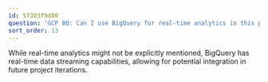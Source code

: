```yaml
---
id: 57303f9d80
question: 'GCP BQ: Can I use BigQuery for real-time analytics in this project?'
sort_order: 13
---
```


While real-time analytics might not be explicitly mentioned, BigQuery has real-time data streaming capabilities, allowing for potential integration in future project iterations.